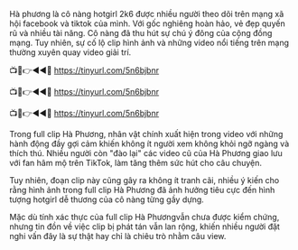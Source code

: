 Hà phương là cô nàng hotgirl 2k6 được nhiều người theo dõi trên mạng xã hội facebook và tiktok của mình. Với gốc nghiêng hoàn hảo, vẻ đẹp quyến rũ và nhiều tài năng. Cô nàng đã thu hút sự chú ý đông của cộng đồng mạng. Tuy nhiên, sự cố lộ clip hình ảnh và những video nổi tiếng trên mạng thường xuyên quay video giải trí.


📺📱👉◄◄🔴  https://tinyurl.com/5n6bjbnr

📺📱👉◄◄🔴  https://tinyurl.com/5n6bjbnr

📺📱👉◄◄🔴  https://tinyurl.com/5n6bjbnr



Trong full clip Hà Phương, nhân vật chính xuất hiện trong video với những hành động đầy gợi cảm khiến không ít người xem không khỏi ngỡ ngàng và thích thú. Nhiều người còn "đào lại" các video cũ của Hà Phương giao lưu với fan hâm mộ trên TikTok, làm tăng thêm sức hút cho câu chuyện.

Tuy nhiên, đoạn clip này cũng gây ra không ít tranh cãi, nhiều ý kiến cho rằng hình ảnh trong full clip Hà Phương đã ảnh hưởng tiêu cực đến hình tượng hotgirl dễ thương của cô nàng từng gầy dựng.

Mặc dù tính xác thực của full clip Hà Phươngvẫn chưa được kiểm chứng, nhưng tin đồn về việc clip bị phát tán vẫn lan rộng, khiến nhiều người đặt nghi vấn đây là sự thật hay chỉ là chiêu trò nhằm câu view. 
